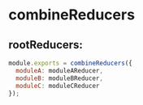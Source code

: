 # combineReducers


## rootReducers:
```js
module.exports = combineReducers({
  moduleA: moduleAReducer,
  moduleB: moduleBReducer,
  moduleC: moduleCReducer
});
```
